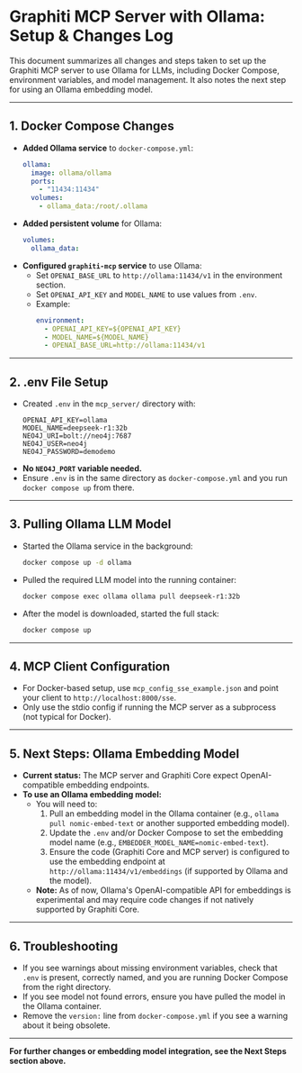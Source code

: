 # Graphiti MCP Server with Ollama: Setup & Changes Log

This document summarizes all changes and steps taken to set up the Graphiti MCP server to use Ollama for LLMs, including Docker Compose, environment variables, and model management. It also notes the next step for using an Ollama embedding model.

---

## 1. Docker Compose Changes

- **Added Ollama service** to `docker-compose.yml`:
  ```yaml
  ollama:
    image: ollama/ollama
    ports:
      - "11434:11434"
    volumes:
      - ollama_data:/root/.ollama
  ```
- **Added persistent volume** for Ollama:
  ```yaml
  volumes:
    ollama_data:
  ```
- **Configured `graphiti-mcp` service** to use Ollama:
  - Set `OPENAI_BASE_URL` to `http://ollama:11434/v1` in the environment section.
  - Set `OPENAI_API_KEY` and `MODEL_NAME` to use values from `.env`.
  - Example:
    ```yaml
    environment:
      - OPENAI_API_KEY=${OPENAI_API_KEY}
      - MODEL_NAME=${MODEL_NAME}
      - OPENAI_BASE_URL=http://ollama:11434/v1
    ```

---

## 2. .env File Setup

- Created `.env` in the `mcp_server/` directory with:
  ```env
  OPENAI_API_KEY=ollama
  MODEL_NAME=deepseek-r1:32b
  NEO4J_URI=bolt://neo4j:7687
  NEO4J_USER=neo4j
  NEO4J_PASSWORD=demodemo
  ```
- **No `NEO4J_PORT` variable needed.**
- Ensure `.env` is in the same directory as `docker-compose.yml` and you run `docker compose up` from there.

---

## 3. Pulling Ollama LLM Model

- Started the Ollama service in the background:
  ```bash
  docker compose up -d ollama
  ```
- Pulled the required LLM model into the running container:
  ```bash
  docker compose exec ollama ollama pull deepseek-r1:32b
  ```
- After the model is downloaded, started the full stack:
  ```bash
  docker compose up
  ```

---

## 4. MCP Client Configuration

- For Docker-based setup, use `mcp_config_sse_example.json` and point your client to `http://localhost:8000/sse`.
- Only use the stdio config if running the MCP server as a subprocess (not typical for Docker).

---

## 5. Next Steps: Ollama Embedding Model

- **Current status:** The MCP server and Graphiti Core expect OpenAI-compatible embedding endpoints.
- **To use an Ollama embedding model:**
  - You will need to:
    1. Pull an embedding model in the Ollama container (e.g., `ollama pull nomic-embed-text` or another supported embedding model).
    2. Update the `.env` and/or Docker Compose to set the embedding model name (e.g., `EMBEDDER_MODEL_NAME=nomic-embed-text`).
    3. Ensure the code (Graphiti Core and MCP server) is configured to use the embedding endpoint at `http://ollama:11434/v1/embeddings` (if supported by Ollama and the model).
  - **Note:** As of now, Ollama's OpenAI-compatible API for embeddings is experimental and may require code changes if not natively supported by Graphiti Core.

---

## 6. Troubleshooting

- If you see warnings about missing environment variables, check that `.env` is present, correctly named, and you are running Docker Compose from the right directory.
- If you see model not found errors, ensure you have pulled the model in the Ollama container.
- Remove the `version:` line from `docker-compose.yml` if you see a warning about it being obsolete.

---

**For further changes or embedding model integration, see the Next Steps section above.**

